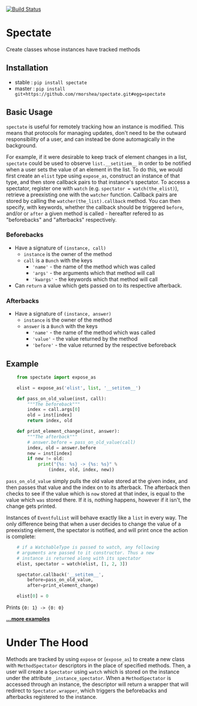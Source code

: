 [![Build Status](https://travis-ci.org/rmorshea/spectate.svg)](https://travis-ci.org/rmorshea/spectate)


# Spectate


Create classes whose instances have tracked methods


## Installation


+ stable : `pip install spectate`
+ master : `pip install git+https://github.com/rmorshea/spectate.git#egg=spectate`


## Basic Usage


`spectate` is useful for remotely tracking how an instance is modified. This means that protocols
for managing updates, don't need to be the outward responsibility of a user, and can instead be
done automagically in the background.

For example, if it were desirable to keep track of element changes in a list, `spectate` could be
used to observe `list.__setitiem__` in order to be notified when a user sets the value of an element
in the list. To do this, we would first create an `elist` type using `expose_as`, construct an
instance of that type, and then store callback pairs to that instance's spectator. To access a spectator,
register one with `watch` (e.g. `spectator = watch(the_elist)`), retrieve a preexisting one with the
`watcher` function. Callback pairs are stored by calling the `watcher(the_list).callback` method. You
can then specify, with keywords, whether the callback should be triggered `before`, and/or or `after`
a given method is called - hereafter refered to as "beforebacks" and "afterbacks" respectively.


### Beforebacks


+ Have a signature of `(instance, call)`
    + `instance` is the owner of the method
    + `call` is a `Bunch` with the keys
        + `'name'` - the name of the method which was called
        + `'args'` - the arguments which that method will call
        + `'kwargs'` - the keywords which that method will call
+ Can `return` a value which gets passed on to its respective afterback.


### Afterbacks


+ Have a signature of `(instance, answer)`
    + `instance` is the owner of the method
    + `answer` is a `Bunch` with the keys
        + `'name'` - the name of the method which was called
        + `'value'` - the value returned by the method
        + `'before'` - the value returned by the respective beforeback


## Example


```python
    from spectate import expose_as

    elist = expose_as('elist', list, '__setitem__')

    def pass_on_old_value(inst, call):
        """The beforeback"""
        index = call.args[0]
        old = inst[index]
        return index, old

    def print_element_change(inst, answer):
        """The afterback"""
        # answer.before = pass_on_old_value(call)
        index, old = answer.before
        new = inst[index]
        if new != old:
            print("{%s: %s} -> {%s: %s}" %
                (index, old, index, new))
```

`pass_on_old_value` simply pulls the old value stored at the given index, and then passes
that value and the index on to its afterback. The afterback then checks to see if the value
which is `now` stored at that index, is equal to the value which `was` stored there. If it is,
nothing happens, however if it isn't, the change gets printed.

Instances of `EventfulList` will behave exactly like a `list` in every way. The only
difference being that when a user decides to change the value of a preexisting element, the
spectator is notified, and will print once the action is complete:

```python
    # if a WatchableType is passed to watch, any following
    # arguments are passed to it constructor. Thus a new
    # instance is returned along with its spectator
    elist, spectator = watch(elist, [1, 2, 3])

    spectator.callback('__setitem__',
        before=pass_on_old_value,
        after=print_element_change)

    elist[0] = 0
```

Prints `{0: 1} -> {0: 0}`

**[...more examples](https://github.com/rmorshea/spectate/tree/master/examples)**


# Under The Hood


Methods are tracked by using `expose` or (`expose_as`) to create a new class with `MethodSpectator`
descriptors in the place of specified methods. Then, a user will create a `Spectator` using `watch`
which is stored on the instance under the attribute `_instance_spectator`. When a `MethodSpectator`
is accessed through an instance, the descriptor will return a wrapper that will redirect to
`Spectator.wrapper`, which triggers the beforebacks and afterbacks registered to the instance.
